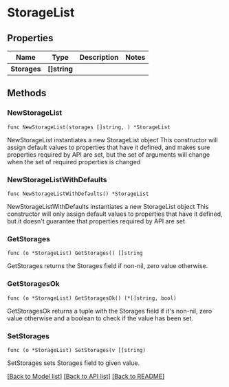# StorageList

## Properties

Name | Type | Description | Notes
------------ | ------------- | ------------- | -------------
**Storages** | **[]string** |  | 

## Methods

### NewStorageList

`func NewStorageList(storages []string, ) *StorageList`

NewStorageList instantiates a new StorageList object
This constructor will assign default values to properties that have it defined,
and makes sure properties required by API are set, but the set of arguments
will change when the set of required properties is changed

### NewStorageListWithDefaults

`func NewStorageListWithDefaults() *StorageList`

NewStorageListWithDefaults instantiates a new StorageList object
This constructor will only assign default values to properties that have it defined,
but it doesn't guarantee that properties required by API are set

### GetStorages

`func (o *StorageList) GetStorages() []string`

GetStorages returns the Storages field if non-nil, zero value otherwise.

### GetStoragesOk

`func (o *StorageList) GetStoragesOk() (*[]string, bool)`

GetStoragesOk returns a tuple with the Storages field if it's non-nil, zero value otherwise
and a boolean to check if the value has been set.

### SetStorages

`func (o *StorageList) SetStorages(v []string)`

SetStorages sets Storages field to given value.



[[Back to Model list]](../README.md#documentation-for-models) [[Back to API list]](../README.md#documentation-for-api-endpoints) [[Back to README]](../README.md)


